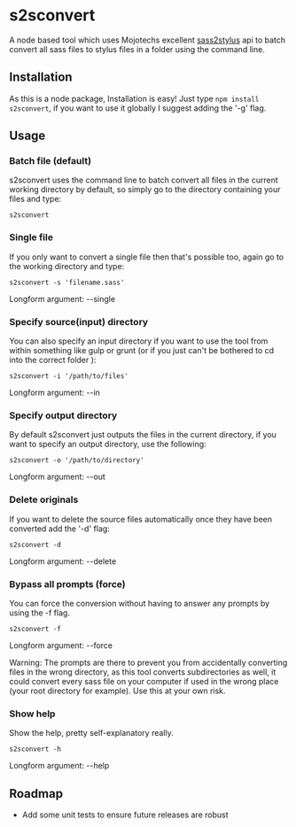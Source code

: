 # s2sconvert
A node based tool which uses Mojotechs excellent [sass2stylus](https://github.com/mojotech/sass2stylus) api to batch convert all sass files to stylus files in a folder using the command line.

## Installation

As this is a node package, Installation is easy! Just type `npm install s2sconvert`, if you want to use it globally I suggest adding the '-g' flag.

## Usage

### Batch file (default)
s2sconvert uses the command line to batch convert all files in the current working directory by default, so simply go to the directory containing your files and type:

`s2sconvert`

### Single file
If you only want to convert a single file then that's possible too, again go to the working directory and type:

`s2sconvert -s 'filename.sass'`

Longform argument: --single

### Specify source(input) directory
You can also specify an input directory if you want to use the tool from within something like gulp or grunt (or if you just can't be bothered to cd into the correct folder ):

`s2sconvert -i '/path/to/files'`


Longform argument: --in

### Specify output directory
By default s2sconvert just outputs the files in the current directory, if you want to specify an output directory, use the following:

`s2sconvert -o '/path/to/directory'`

Longform argument: --out

### Delete originals
If you want to delete the source files automatically once they have been converted add the '-d' flag:

`s2sconvert -d`

Longform argument: --delete

### Bypass all prompts (force)

You can force the conversion without having to answer any prompts by using the -f flag.

`s2sconvert -f`

Longform argument: --force

Warning: The prompts are there to prevent you from accidentally converting files in the wrong directory, as this tool converts subdirectories as well, it could convert every sass file on your computer if used in the wrong place (your root directory for example). Use this at your own risk.

### Show help

Show the help, pretty self-explanatory really.

`s2sconvert -h`

Longform argument: --help

## Roadmap

- Add some unit tests to ensure future releases are robust
